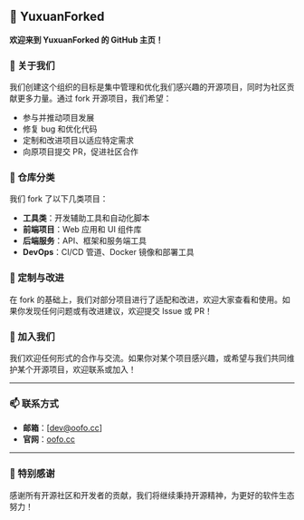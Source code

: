 ## 🏢 YuxuanForked
**欢迎来到 YuxuanForked 的 GitHub 主页！**  

### 🚀 关于我们  
我们创建这个组织的目标是集中管理和优化我们感兴趣的开源项目，同时为社区贡献更多力量。通过 fork 开源项目，我们希望：  
- 参与并推动项目发展  
- 修复 bug 和优化代码  
- 定制和改进项目以适应特定需求  
- 向原项目提交 PR，促进社区合作  

### 📂 仓库分类  
我们 fork 了以下几类项目：  
- **工具类**：开发辅助工具和自动化脚本  
- **前端项目**：Web 应用和 UI 组件库  
- **后端服务**：API、框架和服务端工具  
- **DevOps**：CI/CD 管道、Docker 镜像和部署工具  

### 🔧 定制与改进  
在 fork 的基础上，我们对部分项目进行了适配和改进，欢迎大家查看和使用。如果你发现任何问题或有改进建议，欢迎提交 Issue 或 PR！  

### 🌱 加入我们  
我们欢迎任何形式的合作与交流。如果你对某个项目感兴趣，或希望与我们共同维护某个开源项目，欢迎联系或加入！  

---

### 📫 联系方式  
- **邮箱**：[dev@oofo.cc]  
- **官网**：[oofo.cc](oofo.cc)   

---

### 🌟 特别感谢  
感谢所有开源社区和开发者的贡献，我们将继续秉持开源精神，为更好的软件生态努力！  
